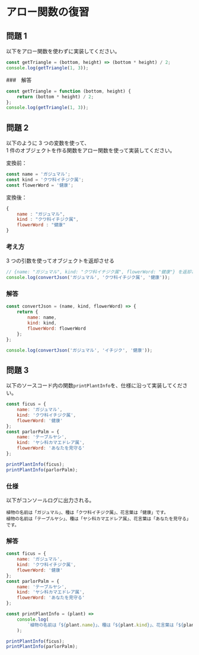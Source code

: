 # アロー関数の復習

## 問題 1

以下をアロー関数を使わずに実装してください。

```javascript
const getTriangle = (bottom, height) => (bottom * height) / 2;
console.log(getTriangle(1, 3));
```

###　解答

```javascript
const getTriangle = function (bottom, height) {
    return (bottom * height) / 2;
};
console.log(getTriangle(1, 3));
```

## 問題 2

以下のように 3 つの変数を使って、  
1 件のオブジェクトを作る関数をアロー関数を使って実装してください。

変換前：

```javascript
const name = 'ガジュマル';
const kind = 'クワ科イチジク属';
const flowerWord = '健康';
```

変換後：

```javascript
{
    name : "ガジュマル",
    kind : "クワ科イチジク属",
    flowerWord : "健康"
}
```

### 考え方

3 つの引数を使ってオブジェクトを返却させる

```javascript
// {name: "ガジュマル", kind: "クワ科イチジク属", flowerWord: "健康"} を返却させる
console.log(convertJson('ガジュマル', 'クワ科イチジク属', '健康'));
```

### 解答

```javascript
const convertJson = (name, kind, flowerWord) => {
    return {
        name: name,
        kind: kind,
        flowerWord: flowerWord
    };
};

console.log(convertJson('ガジュマル', 'イチジク', '健康'));
```

## 問題 3

以下のソースコード内の関数`printPlantInfo`を、仕様に沿って実装してください。

```javascript
const ficus = {
    name: 'ガジュマル',
    kind: 'クワ科イチジク属',
    flowerWord: '健康'
};
const parlorPalm = {
    name: 'テーブルヤシ',
    kind: 'ヤシ科カマエドレア属',
    flowerWord: 'あなたを見守る'
};

printPlantInfo(ficus);
printPlantInfo(parlorPalm);
```

### 仕様

以下がコンソールログに出力される。

```
植物の名前は「ガジュマル」、種は「クワ科イチジク属」、花言葉は「健康」です。
植物の名前は「テーブルヤシ」、種は「ヤシ科カマエドレア属」、花言葉は「あなたを見守る」です。
```

### 解答

```javascript
const ficus = {
    name: 'ガジュマル',
    kind: 'クワ科イチジク属',
    flowerWord: '健康'
};
const parlorPalm = {
    name: 'テーブルヤシ',
    kind: 'ヤシ科カマエドレア属',
    flowerWord: 'あなたを見守る'
};

const printPlantInfo = (plant) =>
    console.log(
        `植物の名前は「${plant.name}」、種は「${plant.kind}」、花言葉は「${plant.flowerWord}」です。`
    );

printPlantInfo(ficus);
printPlantInfo(parlorPalm);
```
